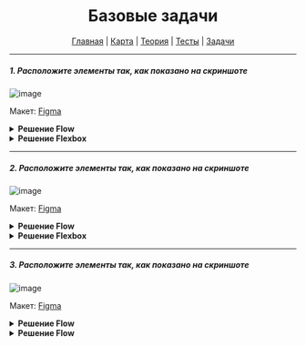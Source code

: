 <div align="center">

# Базовые задачи

[Главная](https://github.com/dollaween/junior-roadmap/)
|
[Карта](/roadmap/README.md)
|
[Теория](/theory/README.md)
|
[Тесты](/tests/README.md)
|
[Задачи](/tasks/README.md)

</div>

---

##### 1. Расположите элементы так, как показано на скриншоте

![image](https://user-images.githubusercontent.com/48933270/122679095-3071fe80-d1f2-11eb-994d-b2c48dd95686.png)

Макет: [Figma](https://www.figma.com/file/PnnS2RDlKkxS20vZGoKTRy/Tasks?node-id=2%3A5)

<details><summary><b>Решение Flow</b></summary>
<p>

```html
<ul>
  <li>Home</li>
  <li>About</li>
  <li>Contacts</li>
  <li>Service</li>
  <li>FAQ</li>
</ul>
```

```css
ul {
  width: max-content;
  margin: 30px auto;
  padding: 0;
}

li {
  display: inline-block;
  margin-right: 25px;
}

li:last-child {
  margin-right: 0;
}
```

</p>
</details>

<details><summary><b>Решение Flexbox</b></summary>
<p>

```html
<ul>
  <li>Home</li>
  <li>About</li>
  <li>Contacts</li>
  <li>Service</li>
  <li>FAQ</li>
</ul>
```

```css
ul {
  display: flex;
  width: max-content;
  margin: 30px auto;
  padding: 0;
  gap: 25px;
}

li {
  list-style: none;
}
```

</p>
</details>

---

##### 2. Расположите элементы так, как показано на скриншоте

![image](https://user-images.githubusercontent.com/48933270/122679706-91023b00-d1f4-11eb-8947-b87a118799ee.png)

Макет: [Figma](https://www.figma.com/file/PnnS2RDlKkxS20vZGoKTRy/Tasks?node-id=2%3A6)


<details><summary><b>Решение Flow</b></summary>
<p>

В качестве точки-разделителя, использован символ шрифта `•`.

```html
<ul>
  <li>Home</li>
  <li>About</li>
  <li>Contacts</li>
  <li>Service</li>
  <li>FAQ</li>
</ul>
```

```css
ul {
  width: max-content;
  margin: 30px auto;
  padding: 0;
}

li {
  display: inline-block;
  margin-right: 40px;
  position: relative;
}

li::after {
  content: '•';
  position: absolute;
  color: #aaa;
  top: 0;
  right: -23px;
}

li:last-child {
  margin-right: 0;
}

li:last-child::after {
  display: none;
}
```

</p>
</details>

<details><summary><b>Решение Flexbox</b></summary>
<p>

В качестве точки-разделителя сделан псевдоэлемент с размерами и фоном.
  
```html
<ul>
  <li>Home</li>
  <li>About</li>
  <li>Contacts</li>
  <li>Service</li>
  <li>FAQ</li>
</ul>
```

```css
ul {
  display: flex;
  width: max-content;
  margin: 30px auto;
  padding: 0;
  gap: 40px;
}

li {
  list-style: none;
  position: relative;
}

li::after {
  content: '';
  position: absolute;
  width: 5px;
  height: 5px;
  background: #aaa;
  border-radius: 50%;
  top: 50%;
  right: -23px;
  transform: translateY(-50%);
}

li:last-child::after {
  display: none;
}
```

</p>
</details>

---

##### 3. Расположите элементы так, как показано на скриншоте

![image](https://user-images.githubusercontent.com/48933270/122681278-2523d080-d1fc-11eb-9849-ec7210136af7.png)

Макет: [Figma](https://www.figma.com/file/PnnS2RDlKkxS20vZGoKTRy/Tasks?node-id=2%3A7)

<details><summary><b>Решение Flow</b></summary>
<p>

```html
<ul>
  <li>
    <svg viewBox="0 0 20 20">
      <path d="M5.34119 4.57509C5.12965 4.36356 4.78669 4.36356 4.57515 4.57509C4.36362 4.78663 4.36362 5.12959 4.57515 5.34113L9.234 9.99997L4.65887 14.5751C4.44734 14.7866 4.44734 15.1296 4.65887 15.3411C4.87041 15.5527 5.21337 15.5527 5.42491 15.3411L10 10.766L14.5752 15.3411C14.7867 15.5527 15.1297 15.5527 15.3412 15.3411C15.5527 15.1296 15.5527 14.7866 15.3412 14.5751L10.7661 9.99997L15.4249 5.34113C15.6364 5.12959 15.6364 4.78663 15.4249 4.57509C15.2134 4.36356 14.8704 4.36356 14.6589 4.57509L10 9.23394L5.34119 4.57509Z" />
    </svg>
    <span>Home</span>
  </li>
  <li>
    <svg viewBox="0 0 20 20">
      <path d="M5.34119 4.57509C5.12965 4.36356 4.78669 4.36356 4.57515 4.57509C4.36362 4.78663 4.36362 5.12959 4.57515 5.34113L9.234 9.99997L4.65887 14.5751C4.44734 14.7866 4.44734 15.1296 4.65887 15.3411C4.87041 15.5527 5.21337 15.5527 5.42491 15.3411L10 10.766L14.5752 15.3411C14.7867 15.5527 15.1297 15.5527 15.3412 15.3411C15.5527 15.1296 15.5527 14.7866 15.3412 14.5751L10.7661 9.99997L15.4249 5.34113C15.6364 5.12959 15.6364 4.78663 15.4249 4.57509C15.2134 4.36356 14.8704 4.36356 14.6589 4.57509L10 9.23394L5.34119 4.57509Z" />
    </svg>
    <span>About</span>
  </li>
  <li>
    <svg viewBox="0 0 20 20">
      <path d="M5.34119 4.57509C5.12965 4.36356 4.78669 4.36356 4.57515 4.57509C4.36362 4.78663 4.36362 5.12959 4.57515 5.34113L9.234 9.99997L4.65887 14.5751C4.44734 14.7866 4.44734 15.1296 4.65887 15.3411C4.87041 15.5527 5.21337 15.5527 5.42491 15.3411L10 10.766L14.5752 15.3411C14.7867 15.5527 15.1297 15.5527 15.3412 15.3411C15.5527 15.1296 15.5527 14.7866 15.3412 14.5751L10.7661 9.99997L15.4249 5.34113C15.6364 5.12959 15.6364 4.78663 15.4249 4.57509C15.2134 4.36356 14.8704 4.36356 14.6589 4.57509L10 9.23394L5.34119 4.57509Z" />
    </svg>
    <span>Contacts</span>
  </li>
</ul>
```

```css
ul {
  width: max-content;
  margin: 30px auto;
  padding: 0;
  font-family: Arial, sans-serif;
  font-size: 14px;
  line-height: 20px;
}

li {
  display: inline-block;
  margin-right: 40px;
}

li:last-child {
  margin-right: 0;
}

svg {
  width: 20px;
  height: 20px;
  vertical-align: bottom;
  margin-right: 6px;
}
```

</p>
</details>


<details><summary><b>Решение Flow</b></summary>
<p>

```html

```

```css

```

</p>
</details>


